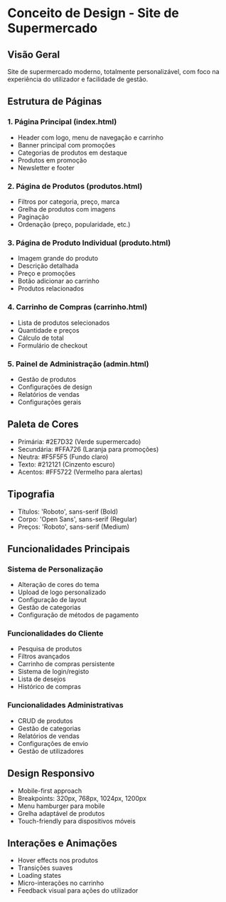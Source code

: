 # Conceito de Design - Site de Supermercado

## Visão Geral
Site de supermercado moderno, totalmente personalizável, com foco na experiência do utilizador e facilidade de gestão.

## Estrutura de Páginas

### 1. Página Principal (index.html)
- Header com logo, menu de navegação e carrinho
- Banner principal com promoções
- Categorias de produtos em destaque
- Produtos em promoção
- Newsletter e footer

### 2. Página de Produtos (produtos.html)
- Filtros por categoria, preço, marca
- Grelha de produtos com imagens
- Paginação
- Ordenação (preço, popularidade, etc.)

### 3. Página de Produto Individual (produto.html)
- Imagem grande do produto
- Descrição detalhada
- Preço e promoções
- Botão adicionar ao carrinho
- Produtos relacionados

### 4. Carrinho de Compras (carrinho.html)
- Lista de produtos selecionados
- Quantidade e preços
- Cálculo de total
- Formulário de checkout

### 5. Painel de Administração (admin.html)
- Gestão de produtos
- Configurações de design
- Relatórios de vendas
- Configurações gerais

## Paleta de Cores
- Primária: #2E7D32 (Verde supermercado)
- Secundária: #FFA726 (Laranja para promoções)
- Neutra: #F5F5F5 (Fundo claro)
- Texto: #212121 (Cinzento escuro)
- Acentos: #FF5722 (Vermelho para alertas)

## Tipografia
- Títulos: 'Roboto', sans-serif (Bold)
- Corpo: 'Open Sans', sans-serif (Regular)
- Preços: 'Roboto', sans-serif (Medium)

## Funcionalidades Principais

### Sistema de Personalização
- Alteração de cores do tema
- Upload de logo personalizado
- Configuração de layout
- Gestão de categorias
- Configuração de métodos de pagamento

### Funcionalidades do Cliente
- Pesquisa de produtos
- Filtros avançados
- Carrinho de compras persistente
- Sistema de login/registo
- Lista de desejos
- Histórico de compras

### Funcionalidades Administrativas
- CRUD de produtos
- Gestão de categorias
- Relatórios de vendas
- Configurações de envio
- Gestão de utilizadores

## Design Responsivo
- Mobile-first approach
- Breakpoints: 320px, 768px, 1024px, 1200px
- Menu hamburger para mobile
- Grelha adaptável de produtos
- Touch-friendly para dispositivos móveis

## Interações e Animações
- Hover effects nos produtos
- Transições suaves
- Loading states
- Micro-interações no carrinho
- Feedback visual para ações do utilizador

